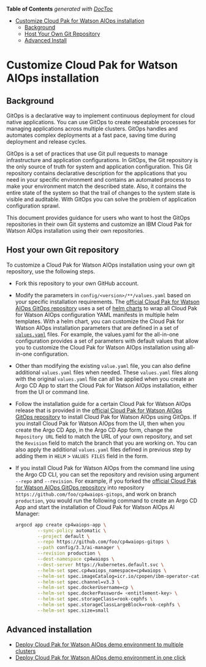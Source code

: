<!-- START doctoc generated TOC please keep comment here to allow auto update -->
<!-- DON'T EDIT THIS SECTION, INSTEAD RE-RUN doctoc TO UPDATE -->
**Table of Contents**  *generated with [DocToc](https://github.com/thlorenz/doctoc)*

- [Customize Cloud Pak for Watson AIOps installation](#customize-cp4waiops-install)
  - [Background](#background)
  - [Host Your Own Git Repository](#host-your-own-git-repository)
  - [Advanced Install](#advanced-install)

<!-- END doctoc generated TOC please keep comment here to allow auto update -->

# Customize Cloud Pak for Watson AIOps installation

## Background

GitOps is a declarative way to implement continuous deployment for cloud native applications. You can use GitOps to create repeatable processes for managing applications across multiple clusters. GitOps handles and automates complex deployments at a fast pace, saving time during deployment and release cycles.

GitOps is a set of practices that use Git pull requests to manage infrastructure and application configurations. In GitOps, the Git repository is the only source of truth for system and application configuration. This Git repository contains declarative description for the applications that you need in your specific environment and contains an automated process to make your environment match the described state. Also, it contains the entire state of the system so that the trail of changes to the system state is visible and auditable. With GitOps you can solve the problem of application configuration sprawl.

This document provides guidance for users who want to host the GitOps repositories in their own Git systems and customize an IBM Cloud Pak for Watson AIOps installation using their own repositories.

## Host your own Git repository

To customize a Cloud Pak for Watson AIOps installation using your own git repository, use the following steps.

- Fork this repository to your own GitHub account.

- Modify the parameters in `config/<version>/**/values.yaml` based on your specific installation requirements. The [official Cloud Pak for Watson AIOps GitOps repository](https://github.com/IBM/cp4waiops-gitops) uses a set of [helm charts](https://argo-cd.readthedocs.io/en/stable/user-guide/helm/) to wrap all Cloud Pak for Watson AIOps configuration YAML manifests in multiple helm templates. With a helm chart, you can customize the Cloud Pak for Watson AIOps installation parameters that are defined in a set of [`values.yaml`](https://argo-cd.readthedocs.io/en/stable/user-guide/helm/#values-files) files. For example, the values.yaml for the all-in-one configuration provides a set of parameters with default values that allow you to customize the Cloud Pak for Watson AIOps installation using all-in-one configuration.

- Other than modifying the existing `value.yaml` file, you can also define additional `values.yaml` files when needed. These `values.yaml` files along with the original `values.yaml` file can all be applied when you create an Argo CD App to start the Cloud Pak for Watson AIOps installation, either from the UI or command line.

- Follow the installation guide for a certain Cloud Pak for Watson AIOps release that is provided in the [official Cloud Pak for Watson AIOps GitOps repository](https://github.com/IBM/cp4waiops-gitops) to install Cloud Pak for Watson AIOps using GitOps. If you install Cloud Pak for Watson AIOps from the UI, then when you create the Argo CD App, in the Argo CD App form, change the `Repository URL` field to match the URL of your own repository, and set the `Revision` field to match the branch that you are working on. You can also apply the additional `values.yaml` files defined in previous step by adding them in `HELM` > `VALUES FILES` field in the form.

- If you install Cloud Pak for Watson AIOps from the command line using the Argo CD CLI, you can set the repository and revision using argument `--repo` and `--revision`. For example, if you forked the [official Cloud Pak for Watson AIOps GitOps repository](https://github.com/IBM/cp4waiops-gitops) into repository `https://github.com/foo/cp4waiops-gitops`, and work on branch `production`, you would run the following command to create an Argo CD App and start the installation of Cloud Pak for Watson AIOps AI Manager:

  ```sh
  argocd app create cp4waiops-app \
          --sync-policy automatic \
          --project default \
          --repo https://github.com/foo/cp4waiops-gitops \
          --path config/3.3/ai-manager \
          --revision production \
          --dest-namespace cp4waiops \
          --dest-server https://kubernetes.default.svc \
          --helm-set spec.cp4waiops_namespace=cp4waiops \
          --helm-set spec.imageCatalog=icr.io/cpopen/ibm-operator-catalog:latest \
          --helm-set spec.channel=v3.3 \
          --helm-set spec.dockerUsername=cp \
          --helm-set spec.dockerPassword= <entitlement-key> \
          --helm-set spec.storageClass=rook-cephfs \
          --helm-set spec.storageClassLargeBlock=rook-cephfs \
          --helm-set spec.size=small
  ```

## Advanced installation

- [Deploy Cloud Pak for Watson AIOps demo environment to multiple clusters](./deploy-cloudpak-to-multiple-clusters.md)
- [Deploy Cloud Pak for Watson AIOps demo environment in one click](./deploy-cloudpak-with-sample-apps.md)
<!-- [Deploy Cloud Pak for Watson AIOps Demo Environment Including Cluster Provisioning](./deploy-ocp-cloudpak-with-gitops.md)-->
